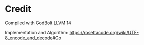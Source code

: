 # Credit
Compiled with GodBolt LLVM 14

Implementation and Algorithm:
https://rosettacode.org/wiki/UTF-8_encode_and_decode#Go
